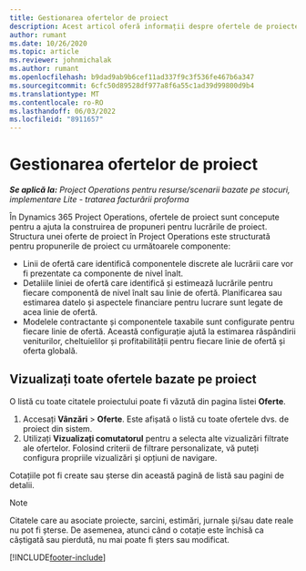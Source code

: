 ```yaml
---
title: Gestionarea ofertelor de proiect
description: Acest articol oferă informații despre ofertele de proiecte.
author: rumant
ms.date: 10/26/2020
ms.topic: article
ms.reviewer: johnmichalak
ms.author: rumant
ms.openlocfilehash: b9dad9ab9b6cef11ad337f9c3f536fe467b6a347
ms.sourcegitcommit: 6cfc50d89528df977a8f6a55c1ad39d99800d9b4
ms.translationtype: MT
ms.contentlocale: ro-RO
ms.lasthandoff: 06/03/2022
ms.locfileid: "8911657"
---
```

# <a name="manage-project-quotes"></a>Gestionarea ofertelor de proiect

_**Se aplică la:** Project Operations pentru resurse/scenarii bazate pe stocuri, implementare Lite - tratarea facturării proforma_

În Dynamics 365 Project Operations, ofertele de proiect sunt concepute pentru a ajuta la construirea de propuneri pentru lucrările de proiect. Structura unei oferte de proiect în Project Operations este structurată pentru propunerile de proiect cu următoarele componente:

  - Linii de ofertă care identifică componentele discrete ale lucrării care vor fi prezentate ca componente de nivel înalt.
  - Detaliile liniei de ofertă care identifică și estimează lucrările pentru fiecare componentă de nivel înalt sau linie de ofertă. Planificarea sau estimarea datelo și aspectele financiare pentru lucrare sunt legate de acea linie de ofertă.
  - Modelele contractante și componentele taxabile sunt configurate pentru fiecare linie de ofertă. Această configurație ajută la estimarea răspândirii veniturilor, cheltuielilor și profitabilității pentru fiecare linie de ofertă și oferta globală.

## <a name="view-all-project-based-quotes"></a>Vizualizați toate ofertele bazate pe proiect

O listă cu toate citatele proiectului poate fi văzută din pagina listei **Oferte**. 

1. Accesați **Vânzări** > **Oferte**. Este afișată o listă cu toate ofertele dvs. de proiect din sistem. 
2. Utilizați **Vizualizați comutatorul** pentru a selecta alte vizualizări filtrate ale ofertelor. Folosind criterii de filtrare personalizate, vă puteți configura propriile vizualizări și opțiuni de navigare.

Cotațiile pot fi create sau șterse din această pagină de listă sau pagini de detalii.

 > [!NOTE]
 > Citatele care au asociate proiecte, sarcini, estimări, jurnale și/sau date reale nu pot fi șterse. De asemenea, atunci când o cotație este închisă ca câștigată sau pierdută, nu mai poate fi șters sau modificat. 


[!INCLUDE[footer-include](../../includes/footer-banner.md)]
